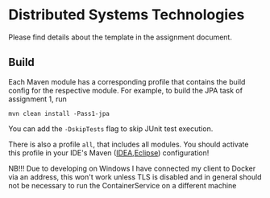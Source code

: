 Distributed Systems Technologies
================================

Please find details about the template in the assignment document.

Build
-----

Each Maven module has a corresponding profile that contains the build config for the respective module.
For example, to build the JPA task of assignment 1, run

    mvn clean install -Pass1-jpa

You can add the `-DskipTests` flag to skip JUnit test execution.

There is also a profile `all`, that includes all modules.
You should activate this profile in your IDE's Maven ([IDEA],[Eclipse]) configuration!

   [IDEA]: https://www.jetbrains.com/help/idea/maven-support.html
   [Eclipse]: http://www.eclipse.org/m2e/documentation/release-notes-15.html#new-maven-profile-management-ui

NB!!! Due to developing on Windows I have connected my client to Docker via an address, this won't work unless TLS is 
disabled and in general should not be necessary to run the ContainerService on a different machine